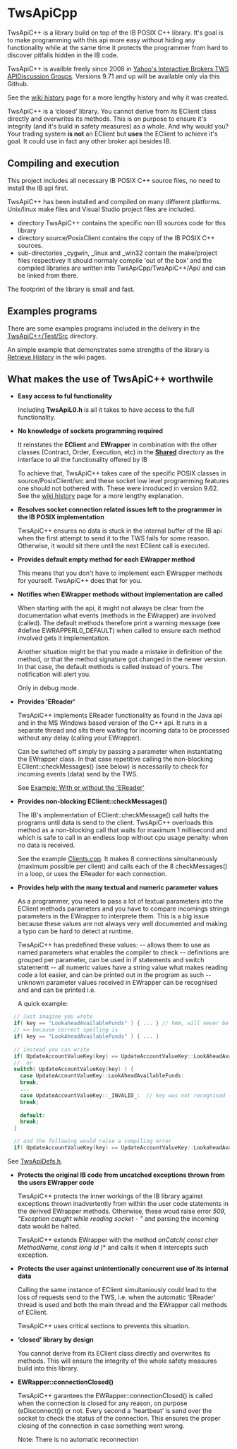 # TwsApiCpp

TwsApiC++ is a library build on top of the IB POSIX C++ library. It's goal is to make programming with this api more easy without hiding any functionality while at the same time it protects the programmer from hard to discover pitfalls hidden in the IB code.

TwsApiC++ is availble freely since 2008 in [Yahoo's Interactive Brokers TWS APIDiscussion Groups](https://groups.yahoo.com/neo/groups/TWSAPI/files/C%2B%2B%20Code/TwsApiC%2B%2B%20Directory/). Versions 9.71 and up will be available only via this Github.

See the [wiki history](https://github.com/JanBoonen/TwsApiCpp/wiki/History) page for a more lengthy history and why it was created.

TwsApiC++ is a ‘closed’ library. You cannot derive from its EClient class directly and overwrites its methods. This is on purpose to ensure it's integrity (and it's build in safety measures) as a whole. And why would you? Your trading system **is not** an EClient but **uses** the EClient to achieve it's goal. It could use in fact any other broker api besides IB.


## Compiling and execution
This project includes all necessary IB POSIX C++ source files, no need to install the IB api first.

TwsApiC++ has been installed and compiled on many different platforms. Unix/linux make files and Visual Studio project files are included.
* directory TwsApiC++ contains the specific non IB sources code for this library
* directory source/PosixClient contains the copy of the IB POSIX C++ sources.
* sub-directories _cygwin, _linux and _win32 contain the make/project files respectivey
It should normaly compile 'out of the box' and the compiled libraries are written into TwsApiCpp/TwsApiC++/Api/ and can be linked from there.

The footprint of the library is small and fast. 

## Examples programs
There are some examples programs included in the delivery in the [TwsApiC++/Test/Src](https://github.com/JanBoonen/TwsApiCpp/tree/master/TwsApiC%2B%2B/Test/Src) directory.

An simple example that demonstrates some strengths of the library is [Retrieve History](https://github.com/JanBoonen/TwsApiCpp/wiki/Example---Retrieve-History) in the wiki pages.

## What makes the use of TwsApiC++ worthwile

* **Easy access to ful functionality**

  Including **TwsApiL0.h** is all it takes to have access to the full functionality.

* **No knowledge of sockets programming required**

  It reinstates the **EClient** and **EWrapper** in combination with the other classes (Contract, Order, Execution, etc) in the **[Shared](https://github.com/JanBoonen/TwsApiCpp/tree/master/source/PosixClient/Shared)** directory as the interface to all the functionality offered by IB
  
  To achieve that, TwsApiC++ takes care of the specific POSIX classes in source/PosixClient/src and these socket low level programming features one should not bothered with. These were inroduced in version 9.62. See the [wiki history](https://github.com/JanBoonen/TwsApiCpp/wiki/Home---History) page for a more lengthy explanation.
  
  
* **Resolves socket connection related issues left to the programmer in the IB POSIX implementation**

  TwsApiC++ ensures no data is stuck in the internal buffer of the IB api when the first attempt to send it to the TWS fails for some reason. Otherwise, it would sit there until the next EClient call is executed.


* **Provides default empty method for each EWrapper method**

  This means that you don't have to implement each EWrapper methods for yourself. TwsApiC++ does that for you.


* **Notifies when EWrapper methods without implementation are called**

  When starting with the api, it might not always be clear from the documentation what events (methods in the EWrapper) are involved (called). The default methods therefore print a warning message (see #define EWRAPPERL0_DEFAULT) when called to ensure each method involved gets it implementation.
  
  Another situation might be that you made a mistake in definition of the method, or that the method signature got changed in the newer version. In that case, the default methods is called instead of yours. The notification will alert you.
  
  Only in debug mode.


* **Provides 'EReader'**

  TwsApiC++ implements EReader functionality as found in the Java api and in the MS Windows based version of the C++ api. It runs in a separate thread and sits there waiting for incoming data to be processed without any delay (calling your EWrapper).

  Can be switched off simply by passing a parameter when instantiating the EWrapper class. In that case repetitive calling the non-blocking EClient::checkMessages() (see below) is necessarily to check for incoming events (data) send by the TWS.
  
  See [Example: With or without the 'EReader'](https://github.com/JanBoonen/TwsApiCpp/wiki/Example:-With-or-without-the-'EReader')


* **Provides non-blocking EClient::checkMessages()**

  The IB's implementation of EClient::checkMessage() call halts the programs until data is send to the client. TwsApiC++ overloads this method as a non-blocking call that waits for maximum 1 millisecond and which is safe to call in an endless loop without cpu usage penalty: when no data is received.
  
  See the example [Clients.cpp](https://github.com/JanBoonen/TwsApiCpp/blob/master/TwsApiC++/Test/Src/Clients.cpp?ts=4). It makes 8 connections simultaneously (maximum possible per client) and calls each of the 8 checkMessages() in a loop, or uses the EReader for each connection.

  
* **Provides help with the many textual and numeric parameter values**

  As a programmer, you need to pass a lot of textual parameters into the EClient methods parameters and you have to compare incomings strings parameters in the EWrapper to interprete them. This is a big issue because these values are not always very well documented and making a typo can be hard to detect at runtime.

  TwsApiC++ has predefined these values:
  -- allows them to use as named parameters what enables the compiler to check
  -- definitions are grouped per parameter, can be used in if statements and switch statementt
  -- all numeric values have a string value what makes reading code a lot easier, and can be printed out in the program as such
  -- unknown parameter values received in EWrapper can be recognised and and can be printed i.e.
  
  A quick example:
```C++
  // Just imagine you wrote
  if( key == "LookaheadAvailableFunds" ) { ... } // hmm, will never be executed
  // => because correct spelling is
  if( key == "LookAheadAvailableFunds" ) { ... }
  
  // instead you can write 
  if( UpdateAccountValueKey(key) == UpdateAccountValueKey::LookAheadAvailableFunds ) { ... }
  //  or
  switch( UpdateAccountValueKey(key) ) {
    case UpdateAccountValueKey::LookAheadAvailableFunds:
    break;
    ...
    case UpdateAccountValueKey::_INVALID_:  // key was not recognised - missing - report it!!
    break;
    
    default:
    break;
  }

  // and the following would raise a compiling error
  if( UpdateAccountValueKey(key) == UpdateAccountValueKey::LookaheadAvailableFunds ) { ... }
```

  See [TwsApiDefs.h](https://github.com/JanBoonen/TwsApiCpp/blob/master/TwsApiC++/Api/TwsApiDefs.h?ts=4).


* **Protects the original IB code from uncatched exceptions thrown from the users EWrapper code**

  TwsApiC++ protects the inner workings of the IB library against exceptions thrown inadvertently from within the user code statements in the derived EWrapper methods. Otherwise, these woud raise error *509, "Exception caught while reading socket - "* and parsing the incoming data would be halted.

  TwsApiC++ extends EWrapper with the method **onCatch( const char* MethodName, const long Id )** and calls it when it intercepts such exception.


* **Protects the user against unintentionally concurrent use of its internal data**

  Calling the same instance of EClient simultaniously could lead to the loss of requests send to the TWS, i.e. when the automatic ‘EReader’ thread is used and both the main thread and the EWrapper call methods of EClient.
  
  TwsApiC++ uses critical sections to prevents this situation.


* **‘closed’ library by design**

  You cannot derive from its EClient class directly and overwrites its methods. This will ensure the integrity of the whole safety measures build into this library.


* **EWRapper::connectionClosed()**

  TwsApiC++ garantees the EWRapper::connectionClosed() is called when the connection is closed for any reason, on purpose (eDisconnect()) or not. Every second a ‘heartbeat’ is send over the socket to check the status of the connection. This ensures the proper closing of the connection in case something went wrong.

  Note: There is no automatic reconnection
